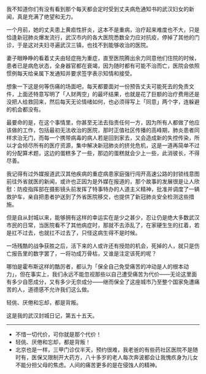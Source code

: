 我不知道你们有没有看到那个每天都会定时受到丈夫病危通知书的武汉妇女的新闻，真是充满了绝望和无力。

一个月前，她的丈夫患上黄疸性肝炎，这本不是重病，治疗起来难度也不大，只是恰逢新冠肺炎爆发流行，武汉市内的各大医院悉数全力应对抗疫，停掉了其他的门诊，于是这对夫妇寻遍武汉三镇，也找不到能够收治的医院。

妻子眼睁睁的看着丈夫由轻症拖为重症，直至医院腾出余力同意他们住院的时候，患者已是病危状态，全身器官都在衰竭，因为随时都有可能不治而亡，医院会依照惯例每天给亲属下发通知并要求签字表示知情和接受。

想象一下这是何等伤痛的场面吧，每天都要面对一份预告丈夫可能死去的免责文件，上面还特意写明了「人财两空」的最坏结果，也就是花了巨额的治疗费用还是没把人给救回来，然后每天无论情绪如何，也必须得写上「同意」两个字，连躲避的机会都没有。

最要命的是，在这个事情里，你甚至无法去指责任何一方，因为所有人都做了他应该做的工作，包括最初无法收治的医院，那时正值社区传播的高峰期，肺炎患者同样求治无门，而每一个携带病毒的病人若是回到家去，又会造成新的失控传染，所以才会倾尽所有的医疗资源，集中解决新冠肺炎的挤兑危机，这是一道再简单不过的分配算术题，这边的蛋糕多了一些，那边的蛋糕就会少上一些，此消彼长，不得尽善。

我记得有过外媒报道武汉其他疾病的重症病患家庭强行闯开高速公路的封锁线意图前往外省就医的新闻，或许也正因为是外媒在报道的，那个故事的发展很是让人欣慰：防疫指挥部在摄影镜头前发挥了特事特办的人道主义精神，批准并调度了一辆救护车，亲自把患者护送到了外省医院移交，也提供了新冠肺炎安全检测这些措施。

但是自从封城以来，能够拥有这样的幸运实在是少之甚少，忍让仍是绝大多数武汉市民的日常，当医院看不了其他病症时，那就不去添乱了，在家硬生生的扛着，若是扛不过去，也就扛不过去了，只怪这病生得不是时候。

一场残酷的战争获胜之后，活下来的人或许还有授勋的机会，死掉的人，就只是伤亡报告里的数字罢了，一将功成万骨枯，又谁是注定该死的呢？

哪怕是霍布斯这样的酷厉者，都认为「保全自己免受痛苦的冲动是人的根本动力」，但在事实上，我们永远不能忽视那些以自己遭受痛苦为代价——无论这里面有多少自愿成分，又有多少无奈成分——继而保全了这座城市乃至整个国家免遭痛苦的人，道德感不允许我们这么做。

轻佻、厌倦和忘却，都是背叛。

这是我的武汉封城日记，第五十五天。

-----

* 不惜一切代价，可你就是那个代价！
* 轻佻、厌倦和忘却，都是背叛！
* 北京也是一样，三甲门诊仅半天，预约很难，我老爸的有些药社区医院不是随时有，医保又限制开大药方，八十多岁的老人每次奔波都会让我愧疚身为儿女不能分担父母的焦虑。人间的痛苦更多的是在侵蚀人的精神。